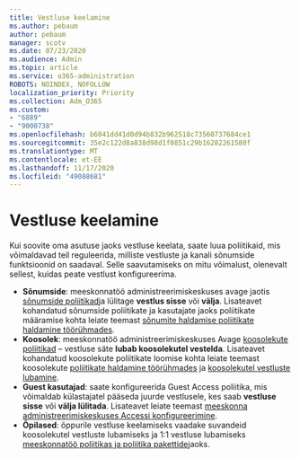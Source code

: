 ```yaml
---
title: Vestluse keelamine
ms.author: pebaum
author: pebaum
manager: scotv
ms.date: 07/23/2020
ms.audience: Admin
ms.topic: article
ms.service: o365-administration
ROBOTS: NOINDEX, NOFOLLOW
localization_priority: Priority
ms.collection: Adm_O365
ms.custom:
- "6889"
- "9000738"
ms.openlocfilehash: b6041dd41d0d94b832b962518c73560737684ce1
ms.sourcegitcommit: 35e2c122d8a838d98d1f0851c29b16282261580f
ms.translationtype: MT
ms.contentlocale: et-EE
ms.lasthandoff: 11/17/2020
ms.locfileid: "49088681"
---
```

# <a name="disable-chat"></a>Vestluse keelamine

Kui soovite oma asutuse jaoks vestluse keelata, saate luua poliitikaid, mis võimaldavad teil reguleerida, milliste vestluste ja kanali sõnumside funktsioonid on saadaval. Selle saavutamiseks on mitu võimalust, olenevalt sellest, kuidas peate vestlust konfigureerima.

- **Sõnumside**: meeskonnatöö administreerimiskeskuses avage jaotis [sõnumside poliitikad](https://admin.teams.microsoft.com/)ja lülitage **vestlus sisse** või **välja**. Lisateavet kohandatud sõnumside poliitikate ja kasutajate jaoks poliitikate määramise kohta leiate teemast [sõnumite haldamise poliitikate haldamine töörühmades](https://docs.microsoft.com/microsoftteams/messaging-policies-in-teams).
- **Koosolek**: meeskonnatöö administreerimiskeskuses Avage [koosolekute poliitikad](https://admin.teams.microsoft.com/) – vestluse säte **lubab koosolekutel vestelda**. Lisateavet kohandatud koosolekute poliitikate loomise kohta leiate teemast koosolekute [poliitikate haldamine töörühmades](https://docs.microsoft.com/microsoftteams/meeting-policies-in-teams) ja [koosolekutel vestluste lubamine](https://docs.microsoft.com/microsoftteams/meeting-policies-in-teams#allow-chat-in-meetings).
- **Guest kasutajad**: saate konfigureerida Guest Access poliitika, mis võimaldab külastajatel pääseda juurde vestlusele, kes saab **vestluse sisse** või **välja lülitada**. Lisateavet leiate teemast [meeskonna administreerimiskeskuses Accessi konfigureerimine](https://docs.microsoft.com/microsoftteams/set-up-guests#configure-guest-access-in-the-teams-admin-center).
- **Õpilased**: õppurile vestluse keelamiseks vaadake suvandeid koosolekutel vestluste lubamiseks ja 1:1 vestluse lubamiseks [meeskonnatöö poliitikas ja poliitika pakettide](https://docs.microsoft.com/microsoftteams/policy-packages-edu)jaoks.





